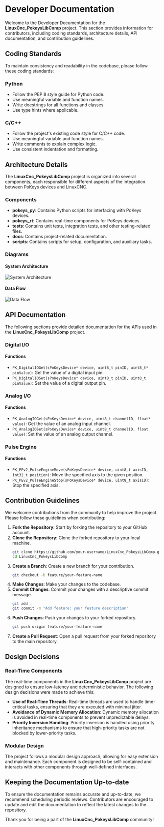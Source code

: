 # Developer Documentation

Welcome to the Developer Documentation for the **LinuxCnc_PokeysLibComp** project. This section provides information for contributors, including coding standards, architecture details, API documentation, and contribution guidelines.

## Coding Standards

To maintain consistency and readability in the codebase, please follow these coding standards:

### Python

- Follow the PEP 8 style guide for Python code.
- Use meaningful variable and function names.
- Write docstrings for all functions and classes.
- Use type hints where applicable.

### C/C++

- Follow the project's existing code style for C/C++ code.
- Use meaningful variable and function names.
- Write comments to explain complex logic.
- Use consistent indentation and formatting.

## Architecture Details

The **LinuxCnc_PokeysLibComp** project is organized into several components, each responsible for different aspects of the integration between PoKeys devices and LinuxCNC.

### Components

- **pokeys_py**: Contains Python scripts for interfacing with PoKeys devices.
- **pokeys_rt**: Contains real-time components for PoKeys devices.
- **tests**: Contains unit tests, integration tests, and other testing-related files.
- **docs**: Contains project-related documentation.
- **scripts**: Contains scripts for setup, configuration, and auxiliary tasks.

### Diagrams

#### System Architecture

![System Architecture](../diagrams/system_architecture.png)

#### Data Flow

![Data Flow](../diagrams/data_flow.png)

## API Documentation

The following sections provide detailed documentation for the APIs used in the **LinuxCnc_PokeysLibComp** project.

### Digital I/O

#### Functions

- `PK_DigitalIOGet(sPoKeysDevice* device, uint8_t pinID, uint8_t* pinValue)`: Get the value of a digital input pin.
- `PK_DigitalIOSet(sPoKeysDevice* device, uint8_t pinID, uint8_t pinValue)`: Set the value of a digital output pin.

### Analog I/O

#### Functions

- `PK_AnalogIOGet(sPoKeysDevice* device, uint8_t channelID, float* value)`: Get the value of an analog input channel.
- `PK_AnalogIOSet(sPoKeysDevice* device, uint8_t channelID, float value)`: Set the value of an analog output channel.

### Pulse Engine

#### Functions

- `PK_PEv2_PulseEngineMove(sPoKeysDevice* device, uint8_t axisID, int32_t position)`: Move the specified axis to the given position.
- `PK_PEv2_PulseEngineStop(sPoKeysDevice* device, uint8_t axisID)`: Stop the specified axis.

## Contribution Guidelines

We welcome contributions from the community to help improve the project. Please follow these guidelines when contributing:

1. **Fork the Repository**: Start by forking the repository to your GitHub account.
2. **Clone the Repository**: Clone the forked repository to your local machine.
   ```bash
   git clone https://github.com/your-username/LinuxCnc_PokeysLibComp.git
   cd LinuxCnc_PokeysLibComp
   ```
3. **Create a Branch**: Create a new branch for your contribution.
   ```bash
   git checkout -b feature/your-feature-name
   ```
4. **Make Changes**: Make your changes to the codebase.
5. **Commit Changes**: Commit your changes with a descriptive commit message.
   ```bash
   git add .
   git commit -m "Add feature: your feature description"
   ```
6. **Push Changes**: Push your changes to your forked repository.
   ```bash
   git push origin feature/your-feature-name
   ```
7. **Create a Pull Request**: Open a pull request from your forked repository to the main repository.

## Design Decisions

### Real-Time Components

The real-time components in the **LinuxCnc_PokeysLibComp** project are designed to ensure low-latency and deterministic behavior. The following design decisions were made to achieve this:

- **Use of Real-Time Threads**: Real-time threads are used to handle time-critical tasks, ensuring that they are executed with minimal jitter.
- **Avoidance of Dynamic Memory Allocation**: Dynamic memory allocation is avoided in real-time components to prevent unpredictable delays.
- **Priority Inversion Handling**: Priority inversion is handled using priority inheritance mechanisms to ensure that high-priority tasks are not blocked by lower-priority tasks.

### Modular Design

The project follows a modular design approach, allowing for easy extension and maintenance. Each component is designed to be self-contained and interacts with other components through well-defined interfaces.

## Keeping the Documentation Up-to-date

To ensure the documentation remains accurate and up-to-date, we recommend scheduling periodic reviews. Contributors are encouraged to update and edit the documentation to reflect the latest changes to the repository.

Thank you for being a part of the **LinuxCnc_PokeysLibComp** community!
